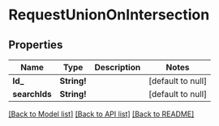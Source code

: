 # RequestUnionOnIntersection

## Properties
Name | Type | Description | Notes
------------ | ------------- | ------------- | -------------
**Id_** | **String!** |  | [default to null]
**searchIds** | **String!** |  | [default to null]

[[Back to Model list]](../README.md#documentation-for-models) [[Back to API list]](../README.md#documentation-for-api-endpoints) [[Back to README]](../README.md)


